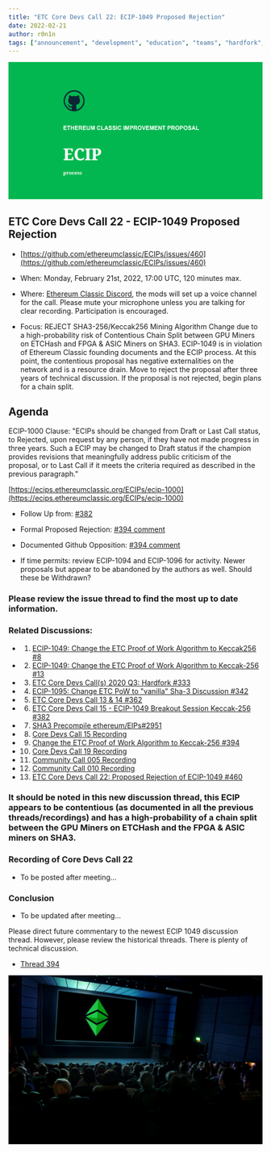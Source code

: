 ```yaml
---
title: "ETC Core Devs Call 22: ECIP-1049 Proposed Rejection"
date: 2022-02-21
author: r0n1n
tags: ["announcement", "development", "education", "teams", "hardfork", "media"]
---
```


![ETC Core Devs Call 22 - ECIP-1049 Proposed Rejection](./ethereum_classic_ecip_wallpaper.png)

## ETC Core Devs Call 22 - ECIP-1049 Proposed Rejection

* [https://github.com/ethereumclassic/ECIPs/issues/460](https://github.com/ethereumclassic/ECIPs/issues/460)

* When: Monday, February 21st, 2022, 17:00 UTC, 120 minutes max.
* Where: [Ethereum Classic Discord](https://ethereumclassic.org/discord), the mods will set up a voice channel for the call. Please mute your microphone unless you are talking for clear recording. Participation is encouraged.
* Focus: REJECT SHA3-256/Keccak256 Mining Algorithm Change due to a high-probability risk of Contentious Chain Split between GPU Miners on ETCHash and FPGA & ASIC Miners on SHA3. ECIP-1049 is in violation of Ethereum Classic founding documents and the ECIP process. At this point, the contentious proposal has negative externalities on the network and is a resource drain. Move to reject the proposal after three years of technical discussion. If the proposal is not rejected, begin plans for a chain split.

## Agenda

ECIP-1000 Clause: "ECIPs should be changed from Draft or Last Call status, to Rejected, upon request by any person, if they have not made progress in three years. Such a ECIP may be changed to Draft status if the champion provides revisions that meaningfully address public criticism of the proposal, or to Last Call if it meets the criteria required as described in the previous paragraph."

[https://ecips.ethereumclassic.org/ECIPs/ecip-1000](https://ecips.ethereumclassic.org/ECIPs/ecip-1000)

* Follow Up from: [#382](https://github.com/ethereumclassic/ECIPs/issues/382)
* Formal Proposed Rejection: [#394 comment](https://github.com/ethereumclassic/ECIPs/issues/394#issuecomment-1022909537)
* Documented Github Opposition: [#394 comment](https://github.com/ethereumclassic/ECIPs/issues/394#issuecomment-828160552)

* If time permits: review ECIP-1094 and ECIP-1096 for activity. Newer proposals but appear to be abandoned by the authors as well. Should these be Withdrawn?

### Please review the issue thread to find the most up to date information.

### Related Discussions:
* 1. [ECIP-1049: Change the ETC Proof of Work Algorithm to Keccak256 #8](https://github.com/ethereumclassic/ECIPs/issues/8)
* 2. [ECIP-1049: Change the ETC Proof of Work Algorithm to Keccak-256 #13](https://github.com/ethereumclassic/ECIPs/issues/13)
* 3. [ETC Core Devs Call(s) 2020 Q3: Hardfork #333](https://github.com/ethereumclassic/ECIPs/issues/333)
* 4. [ECIP-1095: Change ETC PoW to "vanilla" Sha-3 Discussion #342](https://github.com/ethereumclassic/ECIPs/issues/342)
* 5. [ETC Core Devs Call 13 & 14 #362](https://github.com/ethereumclassic/ECIPs/issues/362)
* 6. [ETC Core Devs Call 15 - ECIP-1049 Breakout Session Keccak-256 #382](https://github.com/ethereumclassic/ECIPs/issues/382)
* 7. [SHA3 Precompile ethereum/EIPs#2951](https://github.com/ethereum/EIPs/issues/2951)
* 8. [Core Devs Call 15 Recording](https://vimeo.com/464336957)
* 9. [Change the ETC Proof of Work Algorithm to Keccak-256 #394](https://github.com/ethereumclassic/ECIPs/issues/394)
* 10. [Core Devs Call 19 Recording](https://www.youtube.com/watch?v=WySNxZbDEkQ)
* 11. [Community Call 005 Recording](https://www.youtube.com/watch?v=HaDANZN-ZUU&t=1586s)
* 12. [Community Call 010 Recording](https://www.youtube.com/watch?v=6DRZEaKkpb4)
* 13. [ETC Core Devs Call 22: Proposed Rejection of ECIP-1049 #460](https://github.com/ethereumclassic/ECIPs/issues/460)

### It should be noted in this new discussion thread, this ECIP appears to be contentious (as documented in all the previous threads/recordings) and has a high-probability of a chain split between the GPU Miners on ETCHash and the FPGA & ASIC miners on SHA3.

### Recording of Core Devs Call 22

* To be posted after meeting...

### Conclusion

* To be updated after meeting...

Please direct future commentary to the newest ECIP 1049 discussion thread. However, please review the historical threads. There is plenty of technical discussion.

* [Thread 394](https://github.com/ethereumclassic/ECIPs/issues/394)

![ETC Core Devs Call 22 - ECIP-1049 Proposed Rejection](./etc_cdc.png)
